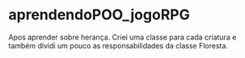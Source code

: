 # aprendendoPOO_jogoRPG
Apos aprender sobre herança. 
Criei uma classe para cada criatura e também dividi um pouco as responsabilidades da classe Floresta.
